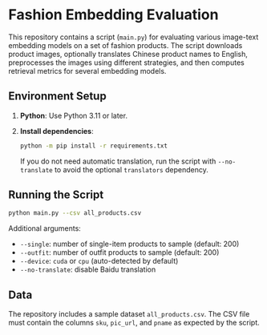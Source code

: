 # Fashion Embedding Evaluation

This repository contains a script (`main.py`) for evaluating various image-text embedding models on a set of fashion products. The script downloads product images, optionally translates Chinese product names to English, preprocesses the images using different strategies, and then computes retrieval metrics for several embedding models.

## Environment Setup

1. **Python**: Use Python 3.11 or later.
2. **Install dependencies**:

   ```bash
   python -m pip install -r requirements.txt
   ```

   If you do not need automatic translation, run the script with `--no-translate` to avoid the optional `translators` dependency.

## Running the Script

```bash
python main.py --csv all_products.csv
```

Additional arguments:

- `--single`: number of single-item products to sample (default: 200)
- `--outfit`: number of outfit products to sample (default: 200)
- `--device`: `cuda` or `cpu` (auto-detected by default)
- `--no-translate`: disable Baidu translation

## Data

The repository includes a sample dataset `all_products.csv`. The CSV file must contain the columns `sku`, `pic_url`, and `pname` as expected by the script.

